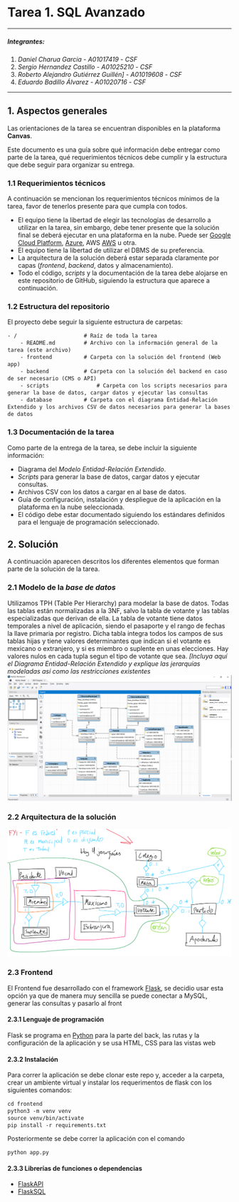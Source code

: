 # Tarea 1. SQL Avanzado

---

##### Integrantes:
1. *Daniel Charua Garcia* - *A01017419* - *CSF*
2. *Sergio Hernandez Castillo* - *A01025210* - *CSF*
3. *Roberto Alejandro Gutiérrez Guillén]* - *A01019608* - *CSF*
4. *Eduardo Badillo Álvarez* - *A01020716* - *CSF*

---
## 1. Aspectos generales

Las orientaciones de la tarea se encuentran disponibles en la plataforma **Canvas**.

Este documento es una guía sobre qué información debe entregar como parte de la tarea, qué requerimientos técnicos debe cumplir y la estructura que debe seguir para organizar su entrega.


### 1.1 Requerimientos técnicos

A continuación se mencionan los requerimientos técnicos mínimos de la tarea, favor de tenerlos presente para que cumpla con todos.

* El equipo tiene la libertad de elegir las tecnologías de desarrollo a utilizar en la tarea, sin embargo, debe tener presente que la solución final se deberá ejecutar en una plataforma en la nube. Puede ser  [Google Cloud Platform](https://cloud.google.com/?hl=es), [Azure](https://azure.microsoft.com/en-us/), AWS [AWS](https://aws.amazon.com/es/free/) u otra.
* El equipo tiene la libertad de utilizar el DBMS de su preferencia.
* La arquitectura de la solución deberá estar separada claramente por capas (*frontend*, *backend*, datos y almacenamiento).
* Todo el código, *scripts* y la documentación de la tarea debe alojarse en este repositorio de GitHub, siguiendo la estructura que aparece a continuación.

### 1.2 Estructura del repositorio

El proyecto debe seguir la siguiente estructura de carpetas:
```
- / 			        # Raíz de toda la tarea
    - README.md			# Archivo con la información general de la tarea (este archivo)
    - frontend			# Carpeta con la solución del frontend (Web app)
    - backend			# Carpeta con la solución del backend en caso de ser necesario (CMS o API)
    - scripts		        # Carpeta con los scripts necesarios para generar la base de datos, cargar datos y ejecutar las consultas
    - database			# Carpeta con el diagrama Entidad-Relación Extendido y los archivos CSV de datos necesarios para generar la bases de datos

```

### 1.3 Documentación de la tarea

Como parte de la entrega de la tarea, se debe incluir la siguiente información:

* Diagrama del *Modelo Entidad-Relación Extendido*.
* *Scripts* para generar la base de datos, cargar datos y ejecutar consultas.
* Archivos CSV con los datos a cargar en al base de datos.
* Guía de configuración, instalación y despliegue de la aplicación en la plataforma en la nube  seleccionada.
* El código debe estar documentado siguiendo los estándares definidos para el lenguaje de programación seleccionado.

## 2. Solución

A continuación aparecen descritos los diferentes elementos que forman parte de la solución de la tarea.

### 2.1 Modelo de la *base de datos* 
Utilizamos TPH (Table Per Hierarchy) para modelar la base de datos. Todas las tablas están normalizadas a la 3NF, salvo la tabla de votante y las tablas especializadas que derivan de ella. La tabla de votante tiene datos temporales a nivel de aplicación, siendo el pasaporte y el rango de fechas la llave primaria por registro. Dicha tabla integra todos los campos de sus tablas hijas y tiene valores determinantes que indican si el votante es mexicano o extranjero, y si es miembro o suplente en unas elecciones. Hay valores nulos en cada tupla segun el tipo de votante que sea. 
*[Incluya aquí el Diagrama Entidad-Relación Extendido y explique las jerarquías modeladas así como las restricciones existentes*
![Arquitectura de la solución](assets/DiagramWork.png)

### 2.2 Arquitectura de la solución
![Arquitectura de la solución](assets/diagrama.png)

### 2.3 Frontend

El Frontend fue desarrollado con el framework [Flask](https://flask.palletsprojects.com/en/1.1.x/), se decidio usar esta opción ya que de manera muy sencilla se puede conectar a MySQL, generar las consultas y pasarlo al front  


#### 2.3.1 Lenguaje de programación
Flask se programa en [Python](https://www.python.org/) para la parte del back, las rutas y la configuración de la aplicación  y se usa HTML, CSS para las vistas web

#### 2.3.2 Instalación
Para correr la aplicación se debe clonar este repo y, acceder a la carpeta, crear un ambiente virtual y instalar los requerimentos de flask con los siguientes comandos:

```
cd frontend
python3 -m venv venv 
source venv/bin/activate
pip install -r requirements.txt 
```

Posteriormente se debe correr la aplicación con el comando 
```
python app.py
```
#### 2.3.3 Librerías de funciones o dependencias
- [FlaskAPI](https://www.flaskapi.org/)
- [FlaskSQL](https://flask-mysql.readthedocs.io/en/latest/)


